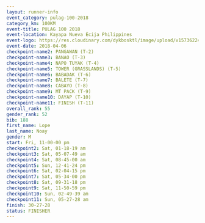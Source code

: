 ```yaml
---
layout: runner-info 
event_category: pulag-100-2018 
category_km: 100KM 
event-title: PULAG 100 2018 
event-location: Kayapa Nueva Ecija Philippines 
event-logo: https://res.cloudinary.com/dykbosktl/image/upload/v1573622467/Logo/logo-p1_tnutwz.jpg 
event-date: 2018-04-06 
checkpoint-name2: PANGAWAN (T-2) 
checkpoint-name3: BANAO (T-3) 
checkpoint-name4: NAPO TUYAK (T-4) 
checkpoint-name5: TOWER (GRASSLANDS) (T-5) 
checkpoint-name6: BABADAK (T-6) 
checkpoint-name7: BALETE (T-7) 
checkpoint-name8: CABAYO (T-8) 
checkpoint-name9: MT PACK (T-9) 
checkpoint-name10: DAYAP (T-10) 
checkpoint-name11: FINISH (T-11) 
overall_rank: 55
gender_rank: 52
bib: 188
first_name: Lope
last_name: Noay
gender: M
start: Fri, 11-00-00 pm
checkpoint2: Sat, 01-18-19 am
checkpoint3: Sat, 05-07-49 am
checkpoint4: Sat, 08-45-00 am
checkpoint5: Sun, 12-41-24 pm
checkpoint6: Sat, 02-04-15 pm
checkpoint7: Sat, 05-34-00 pm
checkpoint8: Sat, 09-31-18 pm
checkpoint9: Sat, 11-50-59 pm
checkpoint10: Sun, 02-49-39 am
checkpoint11: Sun, 05-27-28 am
finish: 30-27-28
status: FINISHER
---
```

